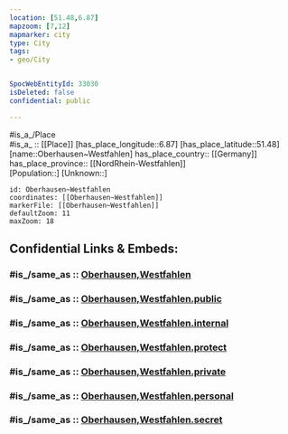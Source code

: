 ```yaml
---
location: [51.48,6.87] 
mapzoom: [7,12] 
mapmarker: city 
type: City
tags:
- geo/City


SpocWebEntityId: 33030
isDeleted: false
confidential: public

---
```

#is_a_/Place  
#is_a_ :: [[Place]] 
[has_place_longitude::6.87] 
[has_place_latitude::51.48] 
[name::Oberhausen~Westfahlen] 
has_place_country:: [[Germany]]  
has_place_province:: [[NordRhein-Westfahlen]]  
[Population::] 
[Unknown::] 


```leaflet
id: Oberhausen~Westfahlen
coordinates: [[Oberhausen~Westfahlen]] 
markerFile: [[Oberhausen~Westfahlen]] 
defaultZoom: 11 
maxZoom: 18
```


## Confidential Links & Embeds: 

### #is_/same_as :: [Oberhausen,Westfahlen](/_Standards/Earth/Continent/Europe/Europe~Central/Germany/Germany~West/Nordrhein-Westfalen/counties~NW/Oberhausen,Westfahlen.md) 

### #is_/same_as :: [Oberhausen,Westfahlen.public](/_public/Earth/Continent/Europe/Europe~Central/Germany/Germany~West/Nordrhein-Westfalen/counties~NW/Oberhausen,Westfahlen.public.md) 

### #is_/same_as :: [Oberhausen,Westfahlen.internal](/_internal/Earth/Continent/Europe/Europe~Central/Germany/Germany~West/Nordrhein-Westfalen/counties~NW/Oberhausen,Westfahlen.internal.md) 

### #is_/same_as :: [Oberhausen,Westfahlen.protect](/_protect/Earth/Continent/Europe/Europe~Central/Germany/Germany~West/Nordrhein-Westfalen/counties~NW/Oberhausen,Westfahlen.protect.md) 

### #is_/same_as :: [Oberhausen,Westfahlen.private](/_private/Earth/Continent/Europe/Europe~Central/Germany/Germany~West/Nordrhein-Westfalen/counties~NW/Oberhausen,Westfahlen.private.md) 

### #is_/same_as :: [Oberhausen,Westfahlen.personal](/_personal/Earth/Continent/Europe/Europe~Central/Germany/Germany~West/Nordrhein-Westfalen/counties~NW/Oberhausen,Westfahlen.personal.md) 

### #is_/same_as :: [Oberhausen,Westfahlen.secret](/_secret/Earth/Continent/Europe/Europe~Central/Germany/Germany~West/Nordrhein-Westfalen/counties~NW/Oberhausen,Westfahlen.secret.md)

